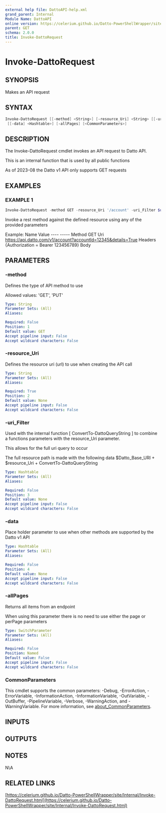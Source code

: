 ```yaml
---
external help file: DattoAPI-help.xml
grand_parent: Internal
Module Name: DattoAPI
online version: https://celerium.github.io/Datto-PowerShellWrapper/site/Internal/Invoke-DattoRequest.html
parent: GET
schema: 2.0.0
title: Invoke-DattoRequest
---
```


# Invoke-DattoRequest

## SYNOPSIS
Makes an API request

## SYNTAX

```powershell
Invoke-DattoRequest [[-method] <String>] [-resource_Uri] <String> [[-uri_Filter] <Hashtable>]
 [[-data] <Hashtable>] [-allPages] [<CommonParameters>]
```

## DESCRIPTION
The Invoke-DattoRequest cmdlet invokes an API request to Datto API.

This is an internal function that is used by all public functions

As of 2023-08 the Datto v1 API only supports GET requests

## EXAMPLES

### EXAMPLE 1
```powershell
Invoke-DattoRequest -method GET -resource_Uri '/account' -uri_Filter $uri_Filter
```

Invoke a rest method against the defined resource using any of the provided parameters

Example:
    Name                           Value
    ----                           -----
    Method                         GET
    Uri                            https://api.datto.com/v1/account?accountId=12345&details=True
    Headers                        {Authorization = Bearer 123456789}
    Body

## PARAMETERS

### -method
Defines the type of API method to use

Allowed values:
'GET', 'PUT'

```yaml
Type: String
Parameter Sets: (All)
Aliases:

Required: False
Position: 1
Default value: GET
Accept pipeline input: False
Accept wildcard characters: False
```

### -resource_Uri
Defines the resource uri (url) to use when creating the API call

```yaml
Type: String
Parameter Sets: (All)
Aliases:

Required: True
Position: 2
Default value: None
Accept pipeline input: False
Accept wildcard characters: False
```

### -uri_Filter
Used with the internal function \[ ConvertTo-DattoQueryString \] to combine
a functions parameters with the resource_Uri parameter.

This allows for the full uri query to occur

The full resource path is made with the following data
$Datto_Base_URI + $resource_Uri + ConvertTo-DattoQueryString

```yaml
Type: Hashtable
Parameter Sets: (All)
Aliases:

Required: False
Position: 3
Default value: None
Accept pipeline input: False
Accept wildcard characters: False
```

### -data
Place holder parameter to use when other methods are supported
by the Datto v1 API

```yaml
Type: Hashtable
Parameter Sets: (All)
Aliases:

Required: False
Position: 4
Default value: None
Accept pipeline input: False
Accept wildcard characters: False
```

### -allPages
Returns all items from an endpoint

When using this parameter there is no need to use either the page or perPage
parameters

```yaml
Type: SwitchParameter
Parameter Sets: (All)
Aliases:

Required: False
Position: Named
Default value: False
Accept pipeline input: False
Accept wildcard characters: False
```

### CommonParameters
This cmdlet supports the common parameters: -Debug, -ErrorAction, -ErrorVariable, -InformationAction, -InformationVariable, -OutVariable, -OutBuffer, -PipelineVariable, -Verbose, -WarningAction, and -WarningVariable. For more information, see [about_CommonParameters](http://go.microsoft.com/fwlink/?LinkID=113216).

## INPUTS

## OUTPUTS

## NOTES
N\A

## RELATED LINKS

[https://celerium.github.io/Datto-PowerShellWrapper/site/Internal/Invoke-DattoRequest.html](https://celerium.github.io/Datto-PowerShellWrapper/site/Internal/Invoke-DattoRequest.html)

